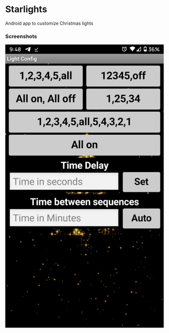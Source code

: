 # Starlights
Android app to customize Christmas lights 

### Screenshots
  ![](/Screenshots/starlightsApp.jpeg)
